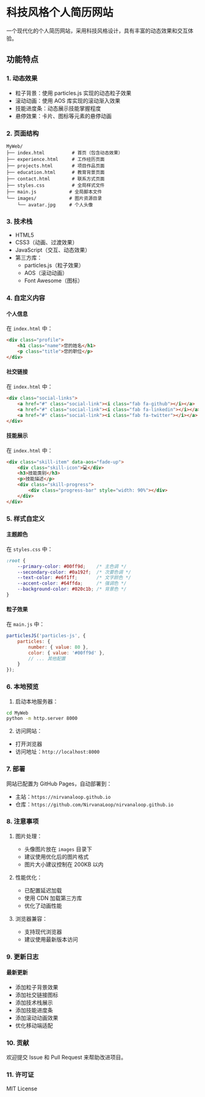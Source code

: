 # 科技风格个人简历网站

一个现代化的个人简历网站，采用科技风格设计，具有丰富的动态效果和交互体验。

## 功能特点

### 1. 动态效果
- 粒子背景：使用 particles.js 实现的动态粒子效果
- 滚动动画：使用 AOS 库实现的滚动渐入效果
- 技能进度条：动态展示技能掌握程度
- 悬停效果：卡片、图标等元素的悬停动画

### 2. 页面结构
```
MyWeb/
├── index.html          # 首页（包含动态效果）
├── experience.html     # 工作经历页面
├── projects.html       # 项目作品页面
├── education.html      # 教育背景页面
├── contact.html        # 联系方式页面
├── styles.css          # 全局样式文件
├── main.js            # 全局脚本文件
└── images/            # 图片资源目录
    └── avatar.jpg     # 个人头像
```

### 3. 技术栈
- HTML5
- CSS3（动画、过渡效果）
- JavaScript（交互、动态效果）
- 第三方库：
  - particles.js（粒子效果）
  - AOS（滚动动画）
  - Font Awesome（图标）

### 4. 自定义内容

#### 个人信息
在 `index.html` 中：
```html
<div class="profile">
    <h1 class="name">您的姓名</h1>
    <p class="title">您的职位</p>
</div>
```

#### 社交链接
在 `index.html` 中：
```html
<div class="social-links">
    <a href="#" class="social-link"><i class="fab fa-github"></i></a>
    <a href="#" class="social-link"><i class="fab fa-linkedin"></i></a>
    <a href="#" class="social-link"><i class="fab fa-twitter"></i></a>
</div>
```

#### 技能展示
在 `index.html` 中：
```html
<div class="skill-item" data-aos="fade-up">
    <div class="skill-icon">💻</div>
    <h3>技能类别</h3>
    <p>技能描述</p>
    <div class="skill-progress">
        <div class="progress-bar" style="width: 90%"></div>
    </div>
</div>
```

### 5. 样式自定义

#### 主题颜色
在 `styles.css` 中：
```css
:root {
    --primary-color: #00ff9d;    /* 主色调 */
    --secondary-color: #0a192f;  /* 次要色调 */
    --text-color: #e6f1ff;       /* 文字颜色 */
    --accent-color: #64ffda;     /* 强调色 */
    --background-color: #020c1b; /* 背景色 */
}
```

#### 粒子效果
在 `main.js` 中：
```javascript
particlesJS('particles-js', {
    particles: {
        number: { value: 80 },
        color: { value: '#00ff9d' },
        // ... 其他配置
    }
});
```

### 6. 本地预览

1. 启动本地服务器：
```bash
cd MyWeb
python -m http.server 8000
```

2. 访问网站：
- 打开浏览器
- 访问地址：`http://localhost:8000`

### 7. 部署

网站已配置为 GitHub Pages，自动部署到：
- 主站：`https://nirvanaloop.github.io`
- 仓库：`https://github.com/NirvanaLoop/nirvanaloop.github.io`

### 8. 注意事项

1. 图片处理：
   - 头像图片放在 `images` 目录下
   - 建议使用优化后的图片格式
   - 图片大小建议控制在 200KB 以内

2. 性能优化：
   - 已配置延迟加载
   - 使用 CDN 加载第三方库
   - 优化了动画性能

3. 浏览器兼容：
   - 支持现代浏览器
   - 建议使用最新版本访问

### 9. 更新日志

#### 最新更新
- 添加粒子背景效果
- 添加社交链接图标
- 添加技术栈展示
- 添加技能进度条
- 添加滚动动画效果
- 优化移动端适配

### 10. 贡献

欢迎提交 Issue 和 Pull Request 来帮助改进项目。

### 11. 许可证

MIT License 